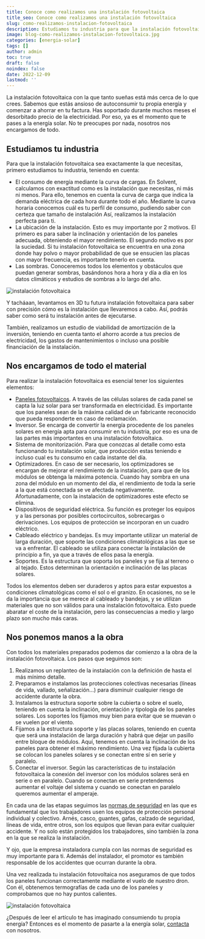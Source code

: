 ```yaml
---
title: Conoce como realizamos una instalación fotovoltaica
title_seo: Conoce como realizamos una instalación fotovoltaica
slug: como-realizamos-instalacion-fotovoltaica
description: Estudiamos tu industria para que la instalación fotovoltaica sea exactamente la que necesitas, analizando tu consumo de energía, entre otros.
image: blog-como-realizamos-instalacion-fotovoltaica.jpg
categories: [energia-solar]
tags: []
author: admin
toc: true
draft: false
noindex: false
date: 2022-12-09
lastmod: ''
---
```

La instalación fotovoltaica con la que tanto sueñas está más cerca de lo que crees. Sabemos que estás ansioso de autoconsumir tu propia energía y comenzar a ahorrar en tu factura. Has soportado durante muchos meses el desorbitado precio de la electricidad. Por eso, ya es el momento que te pases a la energía solar. No te preocupes por nada, nosotros nos encargamos de todo.

## Estudiamos tu industria

Para que la instalación fotovoltaica sea exactamente la que necesitas, primero estudiamos tu industria, teniendo en cuenta:

- El consumo de energía mediante la curva de cargas. En Solvent, calculamos con exactitud como es la instalación que necesitas, ni más ni menos. Para ello, tenemos en cuenta la curva de carga que indica la demanda eléctrica de cada hora durante todo el año. Mediante la curva horaria conocemos cuál es tu perfil de consumo, pudiendo saber con certeza que tamaño de instalación Así, realizamos la instalación perfecta para ti.
- La ubicación de la instalación. Esto es muy importante por 2 motivos. El primero es para saber la inclinación y orientación de los paneles adecuada, obteniendo el mayor rendimiento. El segundo motivo es por la suciedad. Si tu instalación fotovoltaica se encuentra en una zona donde hay polvo o mayor probabilidad de que se ensucien las placas con mayor frecuencia, es importante tenerlo en cuenta.
- Las sombras. Conoceremos todos los elementos y obstáculos que puedan generar sombras, basándonos hora a hora y día a día en los datos climáticos y estudios de sombras a lo largo del año.

![instalación fotovoltaica](blog-nave-industrial-3d.webp "Imagen 3D de una instalación fotovoltaica")

Y tacháaan, levantamos en 3D tu futura instalación fotovoltaica para saber con precisión cómo es la instalación que llevaremos a cabo. Así, podrás saber como será tu instalación antes de ejecutarse.

También, realizamos un estudio de viabilidad de amortización de la inversión, teniendo en cuenta tanto el ahorro acorde a tus precios de electricidad, los gastos de mantenimientos o incluso una posible financiación de la instalación.

## Nos encargamos de todo el material

Para realizar la instalación fotovoltaica es esencial tener los siguientes elementos:

- [Paneles fotovoltaicos](/tipos-paneles-solares/). A través de las células solares de cada panel se capta la luz solar para ser transformada en electricidad. Es importante que los paneles sean de la máxima calidad de un fabricante reconocido que pueda responderte en caso de reclamación.
- Inversor. Se encarga de convertir la energía procedente de los paneles solares en energía apta para consumir en tu industria, por eso es una de las partes más importantes en una instalación fotovoltaica.
- Sistema de monitorización. Para que conozcas al detalle como esta funcionando tu instalación solar, que producción estas teniendo e incluso cual es tu consumo en cada instante del día.
- Optimizadores. En caso de ser necesario, los optimizadores se encargan de mejorar el rendimiento de la instalación, para que de los módulos se obtenga la máxima potencia. Cuando hay sombra en una zona del módulo en un momento del día, el rendimiento de toda la serie a la que está conectada se ve afectada negativamente. Afortunadamente, con la instalación de optimizadores este efecto se elimina.
- Dispositivos de seguridad eléctrica. Su función es proteger los equipos y a las personas por posibles cortocircuitos, sobrecargas o derivaciones. Los equipos de protección se incorporan en un cuadro eléctrico.
- Cableado eléctrico y bandejas. Es muy importante utilizar un material de larga duración, que soporte las condiciones climatológicas a las que se va a enfrentar. El cableado se utiliza para conectar la instalación de principio a fin, ya que a través de ellos pasa la energía.
- Soportes. Es la estructura que soporta los paneles y se fija al terreno o al tejado. Estos determinan la orientación e inclinación de las placas solares.

Todos los elementos deben ser duraderos y aptos para estar expuestos a condiciones climatológicas como el sol o el granizo. En ocasiones, no se le da la importancia que se merece al cableado y bandejas, y se utilizan materiales que no son válidos para una instalación fotovoltaica. Esto puede abaratar el coste de la instalación, pero las consecuencias a medio y largo plazo son mucho más caras.

## Nos ponemos manos a la obra

Con todos los materiales preparados podemos dar comienzo a la obra de la instalación fotovoltaica. Los pasos que seguimos son:

1. Realizamos un replanteo de la instalación con la definición de hasta el más mínimo detalle.
2. Preparamos e instalamos las protecciones colectivas necesarias (líneas de vida, vallado, señalización…) para disminuir cualquier riesgo de accidente durante la obra.
3. Instalamos la estructura soporte sobre la cubierta o sobre el suelo, teniendo en cuenta la inclinación, orientación y tipología de los paneles solares. Los soportes los fijamos muy bien para evitar que se muevan o se vuelen por el viento.
4. Fijamos a la estructura soporte y las placas solares, teniendo en cuenta que será una instalación de larga duración y habrá que dejar un pasillo entre bloque de módulos. Aquí, tenemos en cuenta la inclinación de los paneles para obtener el máximo rendimiento. Una vez fijada la cubierta se colocan los paneles solares y se conectan entre sí en serie y paralelo.
5. Conectar el inversor. Según las características de tu instalación fotovoltaica la conexión del inversor con los módulos solares será en serie o en paralelo. Cuando se conectan en serie pretendemos aumentar el voltaje del sistema y cuando se conectan en paralelo queremos aumentar el amperaje.

En cada una de las etapas seguimos las [normas de seguridad](https://www.unef.es/es/comunicacion/comunicacion-post/analisis-juridico-de-las-responsabilidades-en-materia-de-prl-en-el-sector-fotovoltaico-de-acuerdo-con-el-real-decreto-1627-97) en las que es fundamental que los trabajadores usen los equipos de protección personal individual y colectivo. Arnés, casco, guantes, gafas, calzado de seguridad, líneas de vida, entre otros, son los equipos que llevan para evitar cualquier accidente. Y no solo están protegidos los trabajadores, sino también la zona en la que se realiza la instalación.

Y ojo, que la empresa instaladora cumpla con las normas de seguridad es muy importante para ti. Además del instalador, el promotor es también responsable de los accidentes que ocurran durante la obra.

Una vez realizada tu instalación fotovoltaica nos aseguramos de que todos los paneles funcionan correctamente mediante el vuelo de nuestro dron. Con él, obtenemos termografías de cada uno de los paneles y comprobamos que no hay puntos calientes.

![instalación fotovoltaica](blog-termografia-paneles-solares.webp "Punto caliente detectado en un panel solar")

¿Después de leer el artículo te has imaginado consumiendo tu propia energía? Entonces es el momento de pasarte a la energía solar, [contacta](/contacto/) con nosotros.
